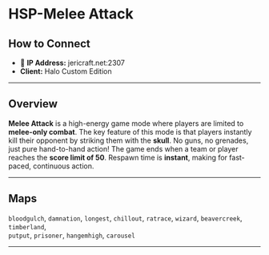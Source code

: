 # HSP-Melee Attack

## How to Connect

* 🔗 **IP Address:** jericraft.net:2307
* **Client:** Halo Custom Edition

---

## Overview

**Melee Attack** is a high-energy game mode where players are limited to **melee-only combat**. The key feature of this mode is that players instantly kill their opponent by striking them with the **skull**. No guns, no grenades, just pure hand-to-hand action! The game ends when a team or player reaches the **score limit of 50**. Respawn time is **instant**, making for fast-paced, continuous action.

---

## Maps

`bloodgulch`, `damnation`, `longest`, `chillout`, `ratrace`, `wizard`, `beavercreek`, `timberland`,  
`putput`, `prisoner`, `hangemhigh`, `carousel`

---